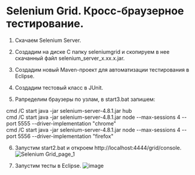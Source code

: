 # Selenium Grid. Кросс-браузерное тестирование.

1. Скачаем Selenium Server.

2. Создадим на диске C папку seleniumgrid и скопируем в нее скачанный файл selenium_server_x.xx.x.jar.

3. Создадим новый Maven-проект для автоматизации тестирования в Eclipse.

4. Создадим тестовый класс в JUnit.

5. Рапределим браузеры по узлам, в start3.bat запишем:
 
cmd /C start java -jar selenium-server-4.8.1.jar hub  
cmd /C start java -jar selenium-server-4.8.1.jar node --max-sessions 4 --port 5555 --driver-implementation "chrome"  
cmd /C start java -jar selenium-server-4.8.1.jar node --max-sessions 4 --port 5556 --driver-implementation "firefox"

6. Запустим start2.bat и откроем http://localhost:4444/grid/console.
![Selenium Grid_page_1](https://user-images.githubusercontent.com/127390983/228631571-82216925-f4f8-4d96-8205-577c6900ee7e.jpg)

7. Запустим тесты в Eclipse.
![image](https://user-images.githubusercontent.com/127390983/231852094-9b26d22c-188e-4391-9e7f-372c52ce3860.png)
